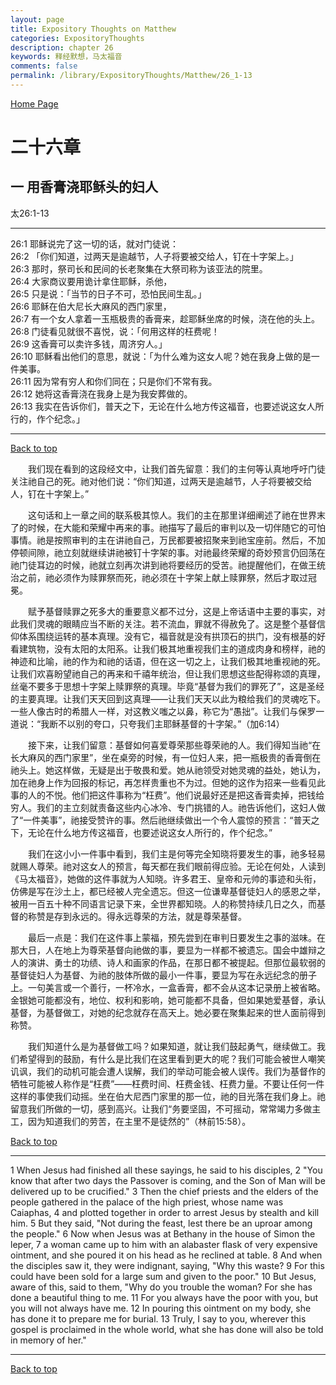 ```yaml
---
layout: page
title: Expository Thoughts on Matthew
categories: ExpositoryThoughts
description: chapter 26
keywords: 释经默想，马太福音
comments: false
permalink: /library/ExpositoryThoughts/Matthew/26_1-13
---
```

[ Home Page ]({{site.baseurl}}/index) <br>

<a name="0"></a>
# 二十六章 

## 一 用香膏浇耶稣头的妇人

太26:1-13

***

26:1 耶稣说完了这一切的话，就对门徒说：<br>
26:2 「你们知道，过两天是逾越节，人子将要被交给人，钉在十字架上。」<br>
26:3 那时，祭司长和民间的长老聚集在大祭司称为该亚法的院里。<br>
26:4 大家商议要用诡计拿住耶稣，杀他，<br>
26:5 只是说：「当节的日子不可，恐怕民间生乱。」<br>
26:6 耶稣在伯大尼长大麻风的西门家里，<br>
26:7 有一个女人拿着一玉瓶极贵的香膏来，趁耶稣坐席的时候，浇在他的头上。<br>
26:8 门徒看见就很不喜悦，说：「何用这样的枉费呢！<br>
26:9 这香膏可以卖许多钱，周济穷人。」<br>
26:10 耶稣看出他们的意思，就说：「为什么难为这女人呢？她在我身上做的是一件美事。<br>
26:11 因为常有穷人和你们同在；只是你们不常有我。<br>
26:12 她将这香膏浇在我身上是为我安葬做的。<br>
26:13 我实在告诉你们，普天之下，无论在什么地方传这福音，也要述说这女人所行的，作个纪念。」<br>

***

[Back to top](#0)

&emsp;&emsp;我们现在看到的这段经文中，让我们首先留意：我们的主何等认真地呼吁门徒关注祂自己的死。祂对他们说：“你们知道，过两天是逾越节，人子将要被交给人，钉在十字架上。”

&emsp;&emsp;这句话和上一章之间的联系极其惊人。我们的主在那里详细阐述了祂在世界末了的时候，在大能和荣耀中再来的事。祂描写了最后的审判以及一切伴随它的可怕事情。祂是按照审判的主在讲祂自己，万民都要被招聚来到祂宝座前。然后，不加停顿间隙，祂立刻就继续讲祂被钉十字架的事。对祂最终荣耀的奇妙预言仍回荡在祂门徒耳边的时候，祂就立刻再次讲到祂将要经历的受苦。祂提醒他们，在做王统治之前，祂必须作为赎罪祭而死，祂必须在十字架上献上赎罪祭，然后才取过冠冕。

&emsp;&emsp;赋予基督赎罪之死多大的重要意义都不过分，这是上帝话语中主要的事实，对此我们灵魂的眼睛应当不断的关注。若不流血，罪就不得赦免了。这是整个基督信仰体系围绕运转的基本真理。没有它，福音就是没有拱顶石的拱门，没有根基的好看建筑物，没有太阳的太阳系。让我们极其地重视我们主的道成肉身和榜样，祂的神迹和比喻，祂的作为和祂的话语，但在这一切之上，让我们极其地重视祂的死。让我们欢喜盼望祂自己的再来和千禧年统治，但让我们思想这些配得称颂的真理，丝毫不要多于思想十字架上赎罪祭的真理。毕竟“基督为我们的罪死了”，这是圣经的主要真理。让我们天天回到这真理——让我们天天以此为粮给我们的灵魂吃下。一些人像古时的希腊人一样，对这教义嗤之以鼻，称它为“愚拙”。让我们与保罗一道说：“我断不以别的夸口，只夸我们主耶稣基督的十字架。”（加6:14）

&emsp;&emsp;接下来，让我们留意：基督如何喜爱尊荣那些尊荣祂的人。我们得知当祂“在长大麻风的西门家里”，坐在桌旁的时候，有一位妇人来，把一瓶极贵的香膏倒在祂头上。她这样做，无疑是出于敬畏和爱。她从祂领受对她灵魂的益处，她认为，加在祂身上作为回报的标记，再怎样贵重也不为过。但她的这作为招来一些看见此事的人的不悦。他们把这件事称为“枉费”。他们说最好还是把这香膏卖掉，把钱给穷人。我们的主立刻就责备这些内心冰冷、专门挑错的人。祂告诉他们，这妇人做了“一件美事”，祂接受赞许的事。然后祂继续做出一个令人震惊的预言：“普天之下，无论在什么地方传这福音，也要述说这女人所行的，作个纪念。”

&emsp;&emsp;我们在这小小一件事中看到，我们主是何等完全知晓将要发生的事，祂多轻易就赐人尊荣。祂对这女人的预言，每天都在我们眼前得应验。无论在何处，人读到《马太福音》，她做的这件事就为人知晓。许多君王、皇帝和元帅的事迹和头衔，仿佛是写在沙土上，都已经被人完全遗忘。但这一位谦卑基督徒妇人的感恩之举，被用一百五十种不同语言记录下来，全世界都知晓。人的称赞持续几日之久，而基督的称赞是存到永远的。得永远尊荣的方法，就是尊荣基督。

&emsp;&emsp;最后一点是：我们在这件事上蒙福，预先尝到在审判日要发生之事的滋味。在那大日，人在地上为尊荣基督向祂做的事，要显为一样都不被遗忘。国会中雄辩之人的演讲、勇士的功绩、诗人和画家的作品，在那日都不被提起。但那位最软弱的基督徒妇人为基督、为祂的肢体所做的最小一件事，要显为写在永远纪念的册子上。一句美言或一个善行，一杯冷水，一盒香膏，都不会从这本记录册上被省略。金银她可能都没有，地位、权利和影响，她可能都不具备，但如果她爱基督，承认基督，为基督做工，对她的纪念就存在高天上。她必要在聚集起来的世人面前得到称赞。

&emsp;&emsp;我们知道什么是为基督做工吗？如果知道，就让我们鼓起勇气，继续做工。我们希望得到的鼓励，有什么是比我们在这里看到更大的呢？我们可能会被世人嘲笑讥讽，我们的动机可能会遭人误解，我们的举动可能会被人误传。我们为基督作的牺牲可能被人称作是“枉费”——枉费时间、枉费金钱、枉费力量。不要让任何一件这样的事使我们动摇。坐在伯大尼西门家里的那一位，祂的目光落在我们身上。祂留意我们所做的一切，感到高兴。让我们“务要坚固，不可摇动，常常竭力多做主工，因为知道我们的劳苦，在主里不是徒然的”（林前15:58）。

[Back to top](#0)

***

1 When Jesus had finished all these sayings, he said to his disciples, 2 "You know that after two days the Passover is coming, and the Son of Man will be delivered up to be crucified." 3 Then the chief priests and the elders of the people gathered in the palace of the high priest, whose name was Caiaphas, 4 and plotted together in order to arrest Jesus by stealth and kill him. 5 But they said, "Not during the feast, lest there be an uproar among the people." 6 Now when Jesus was at Bethany in the house of Simon the leper, 7 a woman came up to him with an alabaster flask of very expensive ointment, and she poured it on his head as he reclined at table. 8 And when the disciples saw it, they were indignant, saying, "Why this waste? 9 For this could have been sold for a large sum and given to the poor." 10 But Jesus, aware of this, said to them, "Why do you trouble the woman? For she has done a beautiful thing to me. 11 For you always have the poor with you, but you will not always have me. 12 In pouring this ointment on my body, she has done it to prepare me for burial. 13 Truly, I say to you, wherever this gospel is proclaimed in the whole world, what she has done will also be told in memory of her."

***

[Back to top](#0)
